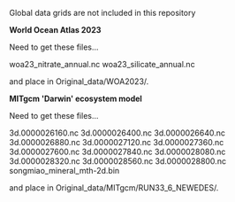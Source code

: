 Global data grids are not included in this repository

**World Ocean Atlas 2023**

Need to get these files...

woa23_nitrate_annual.nc
woa23_silicate_annual.nc

and place in Original_data/WOA2023/.

**MITgcm 'Darwin' ecosystem model**

Need to get these files...

3d.0000026160.nc
3d.0000026400.nc
3d.0000026640.nc
3d.0000026880.nc
3d.0000027120.nc
3d.0000027360.nc
3d.0000027600.nc
3d.0000027840.nc
3d.0000028080.nc
3d.0000028320.nc
3d.0000028560.nc
3d.0000028800.nc
songmiao_mineral_mth-2d.bin

and place in Original_data/MITgcm/RUN33_6_NEWEDES/.
